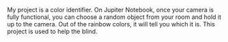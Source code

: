 My project is a color identifier. On Jupiter Notebook, once your camera is fully functional, you can choose a random object from your room and hold it up to the camera. Out of the rainbow colors, it will tell you which it is. This project is used to help the blind.

